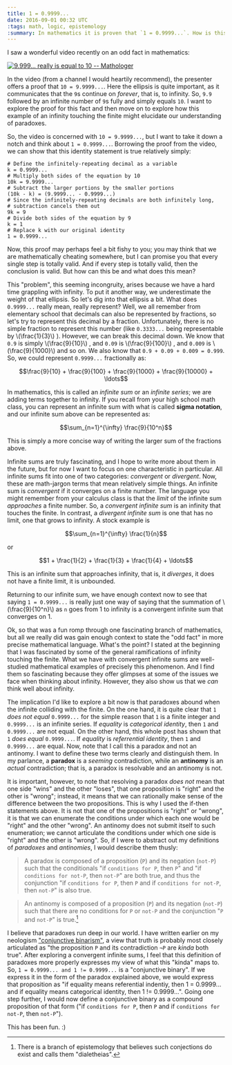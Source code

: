 ```yaml
---
title: 1 = 0.9999...
date: 2016-09-01 00:32 UTC
:tags: math, logic, epistemology
:summary: In mathematics it is proven that `1 = 0.9999...`. How is this so? But more importantly, in understanding how and why this is true, what can we glean about the nature of paradoxes? Let's explore.
---
```


I saw a wonderful video recently on an odd fact in mathematics:

[![9.999... really is equal to 10 -- Mathologer](http://img.youtube.com/vi/SDtFBSjNmm0/0.jpg)](http://www.youtube.com/watch?v=SDtFBSjNmm0 "9.999... really is equal to 10")

In the video (from a channel I would heartily recommend), the presenter offers a proof that `10 = 9.9999...`. Here the ellipsis is quite important, as it communicates that the `9`s continue on _forever_, that is, to infinity. So, `9.9` followed by an infinite number of `9`s fully and simply equals `10`. I want to explore the proof for this fact and then move on to explore how this example of an infinity touching the finite might elucidate our understanding of paradoxes.

So, the video is concerned with `10 = 9.9999...`, but I want to take it down a notch and think about `1 = 0.9999...`. Borrowing the proof from the video, we can show that this identity statement is true relatively simply:

~~~shell
# Define the infinitely-repeating decimal as a variable
k = 0.9999...
# Multiply both sides of the equation by 10
10k = 9.9999...
# Subtract the larger portions by the smaller portions
(10k - k) = (9.9999... - 0.9999...)
# Since the infinitely-repeating decimals are both infinitely long,
# subtraction cancels them out
9k = 9
# Divide both sides of the equation by 9
k = 1
# Replace k with our original identity
1 = 0.9999...
~~~

Now, this proof may perhaps feel a bit fishy to you; you may think that we are mathematically cheating somewhere, but I can promise you that every single step is totally valid. And if every step is totally valid, then the conclusion is valid. But how can this be and what does this mean?

This "problem", this seeming incongruity, arises because we have a hard time grappling with infinity. To put it another way, we underestimate the weight of that ellipsis. So let's dig into that ellipsis a bit. What does `0.9999...` really mean, really represent? Well, we all remember from elementary school that decimals can also be represented by fractions, so let's try to represent this decimal by a fraction. Unfortunately, there is no simple fraction to represent this number (like `0.3333...` being representable by \\(\frac{1}{3}\\) ). However, we can break this decimal down. We know that `0.9` is simply \\(\frac{9}{10}\\) , and `0.09` is \\(\frac{9}{100}\\) , and `0.009` is \\(\frac{9}{1000}\\)  and so on. We also know that `0.9 + 0.09 + 0.009 = 0.999`. So, we could represent `0.9999...` fractionally as:

$$\frac{9}{10} + \frac{9}{100} + \frac{9}{1000} + \frac{9}{10000} + \ldots$$

In mathematics, this is called an _infinite sum_ or an _infinite series_; we are adding terms together to infinity. If you recall from your high school math class, you can represent an infinite sum with what is called **sigma notation**, and our infinite sum above can be represented as:

$$\sum_{n=1}^{\infty} \frac{9}{10^n}$$

This is simply a more concise way of writing the larger sum of the fractions above.

Infinite sums are truly fascinating, and I hope to write more about them in the future, but for now I want to focus on one characteristic in particular. All infinite sums fit into one of two categories: _convergent_ or _divergent_. Now, these are math-jargon terms that mean relatively simple things. An infinite sum is _convergent_ if it converges on a finite number. The language you might remember from your calculus class is that the _limit_ of the infinite sum _approaches_ a finite number. So, a _convergent infinite sum_ is an infinity that touches the finite. In contrast, a _divergent infinite sum_ is one that has no limit, one that grows to infinity. A stock example is

$$\sum_{n=1}^{\infty} \frac{1}{n}$$

or

$$1 + \frac{1}{2} + \frac{1}{3} + \frac{1}{4} + \ldots$$

This is an infinite sum that approaches infinity, that is, it _diverges_, it does not have a finite limit, it is unbounded.

Returning to our infinite sum, we have enough context now to see that saying `1 = 0.9999...` is really just one way of saying that the summation of \\(\frac{9}{10^n}\\) as `n` goes from 1 to infinity is a convergent infinite sum that converges on 1.

Ok, so that was a fun romp through one fascinating branch of mathematics, but all we really did was gain enough context to state the "odd fact" in more precise mathematical language. What's the point? I stated at the beginning that I was fascinated by some of the general ramifications of infinity touching the finite. What we have with convergent infinite sums are well-studied mathematical examples of precisely this phenomenon. And I find them so fascinating because they offer glimpses at some of the issues we face when thinking about infinity. However, they also show us that we _can_ think well about infinity.

The implication I'd like to explore a bit now is that paradoxes abound when the infinite colliding with the finite. On the one hand, it is quite clear that `1` _does not equal_ `0.9999...` for the simple reason that `1` is a finite integer and `0.9999...` is an infinite series. If _equality_ is _categorical identity_, then `1` and `0.9999...` are not equal. On the other hand, this whole post has shown that `1` _does equal_ `0.9999...`. If _equality_ is _referrential identity_, then `1` and `0.9999...` are equal. Now, note that I call this a paradox and not an antinomy. I want to define these two terms clearly and distinguish them. In my parlance, a **paradox** is a _seeming_ contradiction, while an **antinomy** is an _actual_ contradiction; that is, a paradox is resolvable and an antinomy is not.

It is important, however, to note that resolving a paradox _does not_ mean that one side "wins" and the other "loses", that one proposition is "right" and the other is "wrong"; instead, it means that we can rationally make sense of the difference between the two propositions. This is why I used the if-then statements above. It is not that one of the propositions is "right" or "wrong", it is that we can enumerate the conditions under which each one would be "right" and the other "wrong". An antinomy does not submit itself to such enumeration; we cannot articulate the conditions under which one side is "right" and the other is "wrong". So, if I were to abstract out my definitions of _paradoxes_ and _antinomies_, I would describe them thusly:

> A paradox is composed of a proposition (`P`) and its negation (`not-P`) such that the conditionals "if `conditions for P`, then `P`" and "if `conditions for not-P`, then `not-P`" are both true, and thus the conjunction "if `conditions for P`, then `P` and if `conditions for not-P`, then `not-P`" is also true.


> An antinomy is composed of a proposition (`P`) and its negation (`not-P`) such that there are no conditions for `P` or `not-P` and the conjunction "`P` and `not-P`" is true.[^1]

I believe that paradoxes run deep in our world. I have written earlier on my neologism ["conjunctive binarism"](http://fractaledmind.com/articles/conjunctive-binarism), a view that truth is probably most closely articulated as "the proposition `P` and its contradiction `¬P` are _kinda_ both true". After exploring a convergent infinite sums, I feel that this definition of paradoxes more properly expresses my view of what this "kinda" maps to. So, `1 = 0.9999... and 1 != 0.9999...` is a "conjunctive binary". If we express it in the form of the paradox explained above, we would express that proposition as "if equality means referential indentiy, then 1 = 0.9999... and if equality means categorical identity, then 1 != 0.9999...". Going one step further, I would now define a conjunctive binary as a compound proposition of that form ("if `conditions for P`, then `P` and if `conditions for not-P`, then `not-P`").

This has been fun. :)

[^1]: There is a branch of epistemology that believes such conjections do exist and calls them "dialetheias".
